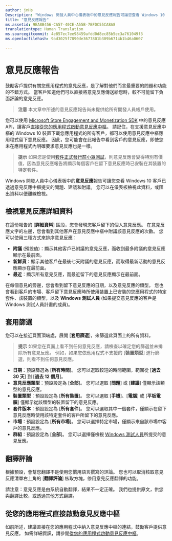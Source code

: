 ```yaml
---
author: jnHs
Description: "Windows 開發人員中心儀表板中的意見反應報告可讓您查看 Windows 10 客戶已透過意見反應中樞提交的問題、建議和附議。"
title: "意見反應報告"
ms.assetid: 9EA8B456-CA57-40CE-A55B-7BFDC55CA8A8
translationtype: Human Translation
ms.sourcegitcommit: 4e857ec7ee98459afdd0d8ec85b5ec3a761049f3
ms.openlocfilehash: 9ad3025f7890de3677801b309b6714b1b46a0607

---
```


# 意見反應報告

鼓勵客戶提供有關您應用程式的意見反應，是了解對他們而言最重要的問題和功能的不錯方式。 當客戶知道他們可以直接將意見反應傳送給您時，較不可能留下負面評論的意見反應。 

> **注意** 本文章中所述的意見反應報告尚未提供給所有開發人員帳戶使用。

您可以使用 [Microsoft Store Engagement and Monetization SDK](http://aka.ms/store-em-sdk) 中的意見反應 API，讓客戶[直接從您的應用程式啟動意見反應中樞](../monetize/launch-feedback-hub-from-your-app.md)。 請記住，在支援意見反應中樞的 Windows 10 裝置下載您應用程式的所有客戶，都可以使用意見反應中樞應用程式留下意見反應。 因此，您可能會在此報告中看到客戶的意見反應，即使您未在應用程式內明確要求意見反應也是一樣。

> **提示** 如果您是使用[套件正式發行前小眾測試](package-flights.md)，則意見反應會變得特別有價值，因為意見反應報告將顯示每個客戶在留下意見反應時已安裝在其裝置的特定套件。

Windows 開發人員中心儀表板中的**意見反應**報告可讓您查看 Windows 10 客戶已透過意見反應中樞提交的問題、建議和附議。 您可以在儀表板檢視此資料，或匯出資料以便離線檢視。 

## 檢視意見反應詳細資料

在這份報告的 [**詳細資料**] 區段，您會發現您客戶留下的個人意見反應。 在意見反應文字的左邊，您會看到其他客戶在意見反應中樞中附議該意見反應的次數。 您可以使用三種方式來排序意見反應︰

- **附議** (預設值)：顯示其他客戶已附議的意見反應，而收到最多附議的意見反應顯示在最前面。
- **新鮮貨**：顯示其他客戶在最後七天附議的意見反應，而取得最新活動的意見反應顯示在最前面。
- **最近**︰顯示所有意見反應，而最近留下的意見反應顯示在最前面。 

在每個意見的旁邊，您會看到留下意見反應的日期，以及意見反應的類型。 您也會看到客戶的市場、客戶留下意見反應時所使用裝置上已安裝的您應用程式的特定套件、該裝置的類型，以及 **Windows 測試人員** (如果提交意見反應的客戶是 Windows 測試人員計畫的成員)。


## 套用篩選

您可以在接近頁面頂端處，展開 [**套用篩選**]，來篩選此頁面上的所有資料。

> **提示** 如果您在頁面上看不到任何意見反應，請檢查以確定您的篩選並未排除所有意見反應。 例如，如果您依應用程式不支援的 [**裝置類型**] 進行篩選，則看不到任何意見反應。

- **日期**：預設篩選為 [**所有時間**]。 您可以選取較短的時間範圍，範圍從 [**過去 30 天**] 到 [**過去 12 個月**]。
- **意見反應類型**：預設設定為 [**全部**]。 您可以選取 [**問題**] 或 [**建議**] 僅顯示該類型的意見反應。
- **裝置類型**：預設設定為 [**所有裝置**]。 您可以選取 [**手機**]、[**電腦**] 或 [**平板電腦**] 僅顯示從該類型的裝置留下的意見反應。
- **套件版本**：預設設定為 [**所有套件**]。 您可以選取其中一個套件，僅顯示在留下意見反應時使用該特定套件的客戶所留下的意見反應。
- **市場**：預設設定為 [**所有市場**]。 您可以選擇特定市場，僅顯示來自該市場中客戶的意見反應。
- **群組**：預設設定為 [**全部**]。 您可以選擇僅檢視 [Windows 測試人員](http://insider.windows.com)所提交的意見反應。

## 翻譯評論

根據預設，會幫您翻譯不是使用您慣用語言撰寫的評論。 您也可以取消核取意見反應清單右上角的 [**翻譯評論**] 核取方塊，停用意見反應翻譯的功能。

請注意：意見反應是由系統自動翻譯，結果不一定正確。 我們也提供原文，供您與翻譯比較，或透過其他方式翻譯。

## 從您的應用程式直接啟動意見反應中樞

如前所述，建議直接在您的應用程式中納入意見反應中樞的連結，鼓勵客戶提供意見反應。 如需詳細資訊，請參閱[從您的應用程式啟動意見反應中樞](../monetize/launch-feedback-hub-from-your-app.md)。



<!--HONumber=Jun16_HO4-->


